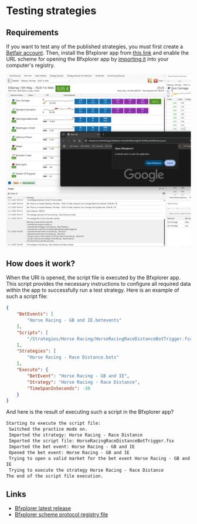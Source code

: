 # Testing strategies

## Requirements

If you want to test any of the published strategies, you must first create a [Betfair account](https://register.betfair.com/account/registration). Then, install the Bfxplorer app from [this link](https://drive.google.com/file/d/1_Ta7K3Spv9WoPV_m5GLzQvJm9x8GqN_J/view?usp=sharing) and enable the URL scheme for opening the Bfxplorer app by [importing it](blob:https://github.com/ede2902b-26b3-454a-baed-e42d09f87c25) into your computer's registry.

![Open Bfxplorer!](/docs/images/OpenBfexplorerURI.png "Open Bfxplorer")

## How does it work?

When the URI is opened, the script file is executed by the Bfxplorer app. This script provides the necessary instructions to configure all required data within the app to successfully run a test strategy.
Here is an example of such a script file:

```json
{
    "BetEvents": [
        "Horse Racing - GB and IE.betevents"
    ],
    "Scripts": [
        "/Strategies/Horse Racing/HorseRacingRaceDistanceBotTrigger.fsx"
    ],
    "Strategies": [
        "Horse Racing - Race Distance.bots"
    ],
    "Execute": {
        "BetEvent": "Horse Racing - GB and IE",
        "Strategy": "Horse Racing - Race Distance",
        "TimeSpanInSeconds": -30
    }
}
```

And here is the result of executing such a script in the Bfxplorer app?

```
Starting to execute the script file:
 Switched the practice mode on.
 Imported the strategy: Horse Racing - Race Distance
 Imported the script file: HorseRacingRaceDistanceBotTrigger.fsx
 Imported the bet event: Horse Racing - GB and IE
 Opened the bet event: Horse Racing - GB and IE
 Trying to open a valid market for the bet event Horse Racing - GB and IE
 Trying to execute the strategy Horse Racing - Race Distance
The end of the script file execution.
```

## Links

* [Bfxplorer latest release](http://Bfxplorer.net/Community/BlogContent/596#Bfxplorer%202025%20Preview)
* [Bfxplorer scheme protocol registry file](/data/BfxplorerSchemeProtocol.reg)